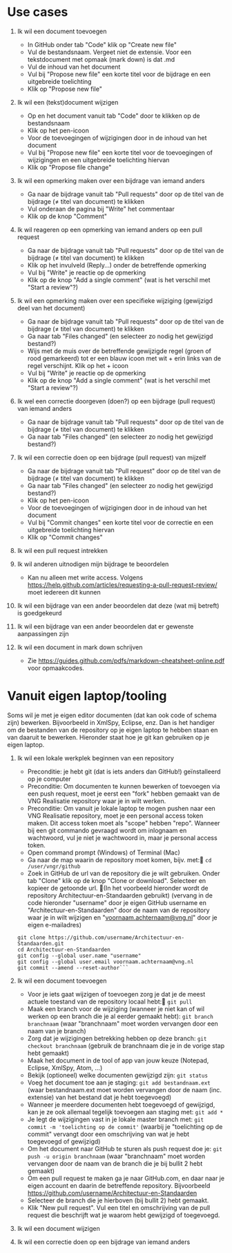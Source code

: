 # Use cases
1. Ik wil een document toevoegen
	* In GitHub onder tab "Code" klik op "Create new file"
	* Vul de bestandsnaam. Vergeet niet de extensie. Voor een tekstdocument met opmaak (mark down) is dat .md
	* Vul de inhoud van het document
	* Vul bij "Propose new file" een korte titel voor de bijdrage en een uitgebreide toelichting
	* Klik op "Propose new file"

2. Ik wil een (tekst)document wijzigen
	* Op en het document vanuit tab "Code" door te klikken op de bestandsnaam
	* Klik op het pen-icoon
	* Voor de toevoegingen of wijzigingen door in de inhoud van het document
	* Vul bij "Propose new file" een korte titel voor de toevoegingen of wijzigingen en een uitgebreide toelichting hiervan
	* Klik op "Propose file change"

3. Ik wil een opmerking maken over een bijdrage van iemand anders
	* Ga naar de bijdrage vanuit tab "Pull requests" door op de titel van de bijdrage (≠ titel van document) te klikken
	* Vul onderaan de pagina bij "Write" het commentaar
	* Klik op de knop "Comment"

4. Ik wil reageren op een opmerking van iemand anders op een pull request
	* Ga naar de bijdrage vanuit tab "Pull requests" door op de titel van de bijdrage (≠ titel van document) te klikken
	* Klik op het invulveld (Reply…) onder de betreffende opmerking
	* Vul bij "Write" je reactie op de opmerking
	* Klik op de knop "Add a single comment" (wat is het verschil met "Start a review"?)

5. Ik wil een opmerking maken over een specifieke wijziging (gewijzigd deel van het document)
	* Ga naar de bijdrage vanuit tab "Pull requests" door op de titel van de bijdrage (≠ titel van document) te klikken
	* Ga naar tab "Files changed" (en selecteer zo nodig het gewijzigd bestand?)
	* Wijs met de muis over de betreffende gewijzigde regel (groen of rood gemarkeerd) tot er een blauw icoon met wit + erin links van de regel verschijnt. Klik op het + icoon
	* Vul bij "Write" je reactie op de opmerking
	* Klik op de knop "Add a single comment" (wat is het verschil met "Start a review"?)

6. Ik wel een correctie doorgeven (doen?) op een bijdrage (pull request) van iemand anders
	* Ga naar de bijdrage vanuit tab "Pull requests" door op de titel van de bijdrage (≠ titel van document) te klikken
	* Ga naar tab "Files changed" (en selecteer zo nodig het gewijzigd bestand?)

7. Ik wil een correctie doen op een bijdrage (pull request) van mijzelf
	* Ga naar de bijdrage vanuit tab "Pull request" door op de titel van de bijdrage (≠ titel van document) te klikken
	* Ga naar tab "Files changed" (en selecteer zo nodig het gewijzigd bestand?)
	* Klik op het pen-icoon
	* Voor de toevoegingen of wijzigingen door in de inhoud van het document
	* Vul bij "Commit changes" een korte titel voor de correctie en een uitgebreide toelichting hiervan
	* Klik op "Commit changes"

8. Ik wil een pull request intrekken

9. Ik wil anderen uitnodigen mijn bijdrage te beoordelen
	* Kan nu alleen met write access. Volgens https://help.github.com/articles/requesting-a-pull-request-review/ moet iedereen dit kunnen

10. Ik wil een bijdrage van een ander beoordelen dat deze (wat mij betreft) is goedgekeurd
11. Ik wil een bijdrage van een ander beoordelen dat er gewenste aanpassingen zijn

12. Ik wil een document in mark down schrijven
	* Zie https://guides.github.com/pdfs/markdown-cheatsheet-online.pdf voor opmaakcodes.

# Vanuit eigen laptop/tooling
Soms wil je met je eigen editor documenten (dat kan ook code of schema zijn) bewerken. Bijvoorbeeld in XmlSpy, Eclipse, enz. Dan is het handiger om de bestanden van de repository op je eigen laptop te hebben staan en van daaruit te bewerken. Hieronder staat hoe je git kan gebruiken op je eigen laptop.

1. Ik wil een lokale werkplek beginnen van een repository
	* Preconditie: je hebt git (dat is iets anders dan GitHub!) geïnstalleerd op je computer
	* Preconditie: Om documenten te kunnen bewerken of toevoegen via een push request, moet je eerst een "fork" hebben gemaakt van de VNG Realisatie repository waar je in wilt werken.
	* Preconditie: 	Om vanuit je lokale laptop te mogen pushen naar een VNG Realisatie repository, moet je een personal access token maken. Dit access token moet als "scope" hebben "repo".
	Wanneer bij een git commando gevraagd wordt om inlognaam en wachtwoord, vul je niet je wachtwoord in, maar je personal access token.
	* Open command prompt (Windows) of Terminal (Mac)
	* Ga naar de map waarin de repository moet komen, bijv. met:
  `cd /user/vngr/github`
	* Zoek in GitHub de url van de repository die je wilt gebruiken. Onder tab "Clone" klik op de knop "Clone or download". Selecteer en kopieer de getoonde url. (In het voorbeeld hieronder wordt de repository Architectuur-en-Standaarden gebruikt)
	(vervang in de code hieronder "username" door je eigen GitHub username en "Architectuur-en-Standaarden" door de naam van de repository waar je in wilt wijzigen en "voornaam.achternaam@vng.nl" door je eigen e-mailadres)

	```git init
	git clone https://github.com/username/Architectuur-en-Standaarden.git
	cd Architectuur-en-Standaarden
	git config --global user.name "username"
	git config --global user.email voornaam.achternaam@vng.nl
	git commit --amend --reset-author```

2. Ik wil een document toevoegen
	* Voor je iets gaat wijzigen of toevoegen zorg je dat je de meest actuele toestand van de repository locaal hebt:
	`git pull`
	* Maak een branch voor de wijziging (wanneer je niet kan of wil werken op een branch die je al eerder gemaakt hebt):
	`git branch branchnaam`
	(waar "branchnaam" moet worden vervangen door een naam van je branch)
	* Zorg dat je wijzigingen betrekking hebben op deze branch:
	`git checkout branchnaam`
	(gebruik de branchnaam die je in de vorige stap hebt gemaakt)
	* Maak het document in de tool of app van jouw keuze (Notepad, Eclipse, XmlSpy, Atom, …)
	* Bekijk (optioneel) welke documenten gewijzigd zijn:
	`git status`
	* Voeg het document toe aan je staging:
	`git add bestandnaam.ext`
	(waar bestandnaam.ext moet worden vervangen door de naam (inc. extensie) van het bestand dat je hebt toegevoegd)
	* Wanneer je meerdere documenten hebt toegevoegd of gewijzigd, kan je ze ook allemaal tegelijk toevoegen aan staging met:
	`git add *`
	* Je legt de wijzigingen vast in je lokale master branch met:
	`git commit -m 'toelichting op de commit'`
	(waarbij je "toelichting op de commit" vervangt door een omschrijving van wat je hebt toegevoegd of gewijzigd)
	* Om het document naar GitHub te sturen als push request doe je:
	`git push -u origin branchnaam`
	(waar "branchnaam" moet worden vervangen door de naam van de branch die je bij bullit 2 hebt gemaakt)
	* Om een pull request te maken ga je naar GitHub.com, en daar naar je eigen account en daarin de betreffende repository. Bijvoorbeeld https://github.com/username/Architectuur-en-Standaarden
	* Selecteer de branch die je hierboven (bij bullit 2) hebt gemaakt.
	* Klik "New pull request". Vul een titel en omschrijving van de pull request die beschrijft wat je waarom hebt gewijzigd of toegevoegd.
3. Ik wil een document wijzigen
4. Ik wil een correctie doen op een bijdrage van iemand anders

